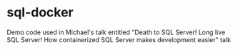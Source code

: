 # sql-docker
Demo code used in Michael's talk entitled "Death to SQL Server! Long live SQL Server! How containerized SQL Server makes development easier" talk

